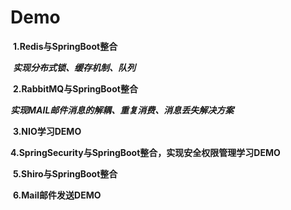 # Demo

​	**1.Redis与SpringBoot整合**

​		***实现分布式锁、缓存机制、队列***

​	**2.RabbitMQ与SpringBoot整合**

​		***实现MAIL邮件消息的解耦、重复消费、消息丢失解决方案***

​	**3.NIO学习DEMO**

​	**4.SpringSecurity与SpringBoot整合，实现安全权限管理学习DEMO**

​	**5.Shiro与SpringBoot整合**

​	**6.Mail邮件发送DEMO**







